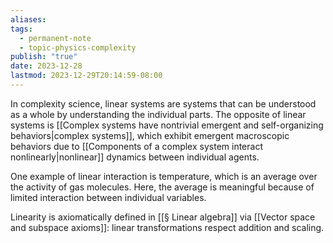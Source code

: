 ```yaml
---
aliases: 
tags:
  - permanent-note
  - topic-physics-complexity
publish: "true"
date: 2023-12-28
lastmod: 2023-12-29T20:14:59-08:00
---
```

In complexity science, linear systems are systems that can be understood as a whole by understanding the individual parts. The opposite of linear systems is [[Complex systems have nontrivial emergent and self-organizing behaviors|complex systems]], which exhibit emergent macroscopic behaviors due to [[Components of a complex system interact nonlinearly|nonlinear]] dynamics between individual agents.

One example of linear interaction is temperature, which is an average over the activity of gas molecules. Here, the average is meaningful because of limited interaction between individual variables.

Linearity is axiomatically defined in [[§ Linear algebra]] via [[Vector space and subspace axioms]]: linear transformations respect addition and scaling.